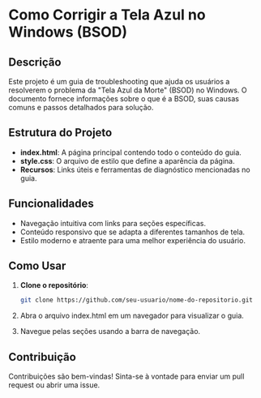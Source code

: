 # Como Corrigir a Tela Azul no Windows (BSOD)

## Descrição

Este projeto é um guia de troubleshooting que ajuda os usuários a resolverem o problema da "Tela Azul da Morte" (BSOD) no Windows. O documento fornece informações sobre o que é a BSOD, suas causas comuns e passos detalhados para solução.

## Estrutura do Projeto

- **index.html**: A página principal contendo todo o conteúdo do guia.
- **style.css**: O arquivo de estilo que define a aparência da página.
- **Recursos**: Links úteis e ferramentas de diagnóstico mencionadas no guia.

## Funcionalidades

- Navegação intuitiva com links para seções específicas.
- Conteúdo responsivo que se adapta a diferentes tamanhos de tela.
- Estilo moderno e atraente para uma melhor experiência do usuário.

## Como Usar

1. **Clone o repositório**:
   ```bash
   git clone https://github.com/seu-usuario/nome-do-repositorio.git
   
2. Abra o arquivo index.html em um navegador para visualizar o guia.
   
3. Navegue pelas seções usando a barra de navegação.

## Contribuição

Contribuições são bem-vindas! Sinta-se à vontade para enviar um pull request ou abrir uma issue.
